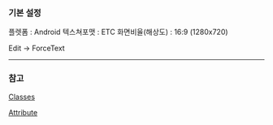 ### 기본 설정

플렛폼 : Android
텍스쳐포맷 : ETC
화면비율(해상도) : 16:9 (1280x720)


Edit -> ForceText

---

### 참고

[Classes](Docs/Classes.md)

[Attribute](Docs/Attribute.md)
